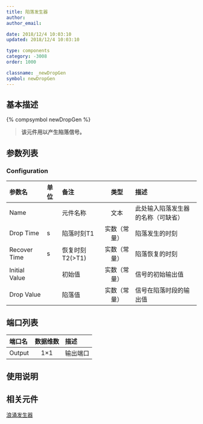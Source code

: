```yaml
---
title: 陷落发生器
author: 
author_email:

date: 2018/12/4 10:03:10
updated: 2018/12/4 10:03:10

type: components
category: -3008
order: 1000

classname: _newDropGen
symbol: newDropGen
---
```

## 基本描述
{% compsymbol newDropGen %}

> **该元件用以产生陷落信号。**

## 参数列表
### Configuration
| 参数名 | 单位 | 备注 | 类型 | 描述 |
| :--- | :--- | :--- | :--: | :--- |
| Name |  | 元件名称 | 文本 | 此处输入陷落发生器的名称（可缺省） |
| Drop Time | s | 陷落时刻T1 | 实数（常量） | 陷落发生的时刻 |
| Recover Time | s | 恢复时刻T2(>T1) | 实数（常量） | 陷落恢复的时刻 |
| Initial Value |  | 初始值 | 实数（常量） | 信号的初始输出值 |
| Drop Value |  | 陷落值 | 实数（常量） | 信号在陷落时段的输出值 |


## 端口列表

| 端口名 | 数据维数 | 描述 |
| :--- | :--:  | :--- |
| Output | 1×1 | 输出端口|

## 使用说明



## 相关元件

[浪涌发生器](comp_newSurgeGen.html)
